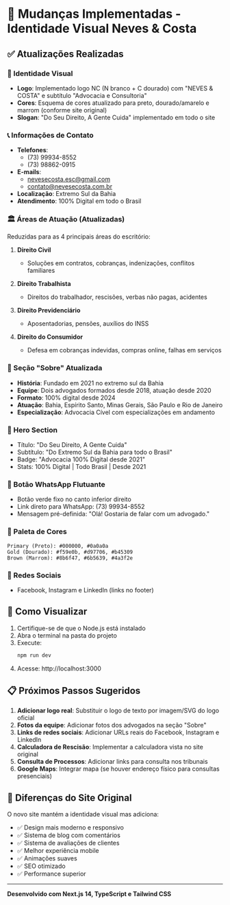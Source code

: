 # 🎨 Mudanças Implementadas - Identidade Visual Neves & Costa

## ✅ Atualizações Realizadas

### 🎨 Identidade Visual

- **Logo**: Implementado logo NC (N branco + C dourado) com "NEVES & COSTA" e subtítulo "Advocacia e Consultoria"
- **Cores**: Esquema de cores atualizado para preto, dourado/amarelo e marrom (conforme site original)
- **Slogan**: "Do Seu Direito, A Gente Cuida" implementado em todo o site

### 📞 Informações de Contato

- **Telefones**: 
  - (73) 99934-8552
  - (73) 98862-0915
- **E-mails**:
  - nevesecosta.esc@gmail.com
  - contato@nevesecosta.com.br
- **Localização**: Extremo Sul da Bahia
- **Atendimento**: 100% Digital em todo o Brasil

### 🏛️ Áreas de Atuação (Atualizadas)

Reduzidas para as 4 principais áreas do escritório:

1. **Direito Civil**
   - Soluções em contratos, cobranças, indenizações, conflitos familiares

2. **Direito Trabalhista**
   - Direitos do trabalhador, rescisões, verbas não pagas, acidentes

3. **Direito Previdenciário**
   - Aposentadorias, pensões, auxílios do INSS

4. **Direito do Consumidor**
   - Defesa em cobranças indevidas, compras online, falhas em serviços

### 📝 Seção "Sobre" Atualizada

- **História**: Fundado em 2021 no extremo sul da Bahia
- **Equipe**: Dois advogados formados desde 2018, atuação desde 2020
- **Formato**: 100% digital desde 2024
- **Atuação**: Bahia, Espírito Santo, Minas Gerais, São Paulo e Rio de Janeiro
- **Especialização**: Advocacia Cível com especializações em andamento

### 🎯 Hero Section

- Título: "Do Seu Direito, A Gente Cuida"
- Subtítulo: "Do Extremo Sul da Bahia para todo o Brasil"
- Badge: "Advocacia 100% Digital desde 2021"
- Stats: 100% Digital | Todo Brasil | Desde 2021

### 💬 Botão WhatsApp Flutuante

- Botão verde fixo no canto inferior direito
- Link direto para WhatsApp: (73) 99934-8552
- Mensagem pré-definida: "Olá! Gostaria de falar com um advogado."

### 🎨 Paleta de Cores

```
Primary (Preto): #000000, #0a0a0a
Gold (Dourado): #f59e0b, #d97706, #b45309
Brown (Marrom): #8b6f47, #6b5639, #4a3f2e
```

### 📱 Redes Sociais

- Facebook, Instagram e LinkedIn (links no footer)

## 🚀 Como Visualizar

1. Certifique-se de que o Node.js está instalado
2. Abra o terminal na pasta do projeto
3. Execute:
   ```bash
   npm run dev
   ```
4. Acesse: http://localhost:3000

## 📋 Próximos Passos Sugeridos

1. **Adicionar logo real**: Substituir o logo de texto por imagem/SVG do logo oficial
2. **Fotos da equipe**: Adicionar fotos dos advogados na seção "Sobre"
3. **Links de redes sociais**: Adicionar URLs reais do Facebook, Instagram e LinkedIn
4. **Calculadora de Rescisão**: Implementar a calculadora vista no site original
5. **Consulta de Processos**: Adicionar links para consulta nos tribunais
6. **Google Maps**: Integrar mapa (se houver endereço físico para consultas presenciais)

## 🎨 Diferenças do Site Original

O novo site mantém a identidade visual mas adiciona:
- ✅ Design mais moderno e responsivo
- ✅ Sistema de blog com comentários
- ✅ Sistema de avaliações de clientes
- ✅ Melhor experiência mobile
- ✅ Animações suaves
- ✅ SEO otimizado
- ✅ Performance superior

---

**Desenvolvido com Next.js 14, TypeScript e Tailwind CSS**
